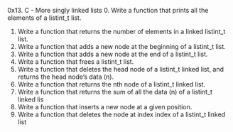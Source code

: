 0x13. C - More singly linked lists
0.	Write a function that prints all the elements of a listint_t list.
1.	Write a function that returns the number of elements in a linked listint_t list.
2.	Write a function that adds a new node at the beginning of a listint_t list.
3.	Write a function that adds a new node at the end of a listint_t list.
4.	Write a function that frees a listint_t list.
5.	Write a function that deletes the head node of a listint_t linked list, and returns the head node’s data (n).
6.	Write a function that returns the nth node of a listint_t linked list.
7.	Write a function that returns the sum of all the data (n) of a listint_t linked lis
8.	Write a function that inserts a new node at a given position.
9.	Write a function that deletes the node at index index of a listint_t linked list
